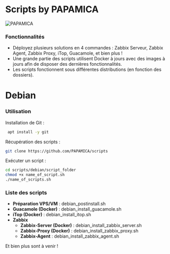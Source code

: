 # Scripts by PAPAMICA

![PAPAMICA](https://zupimages.net/up/20/04/7vtd.png)
### Fonctionnalités

- Déployez plusieurs solutions en 4 commandes : Zabbix Serveur, Zabbix Agent, Zabbix Proxy, iTop, Guacamole, et bien plus !
- Une grande partie des scripts utilisent Docker à jours avec des images à jours afin de disposer des dernières fonctionnalités.
- Les scripts fonctionnent sous différentes distributions (en fonction des dossiers).

# Debian

### Utilisation
Installation de Git :
```bash
 apt install -y git
```

Récupération des scripts :
```bash
git clone https://github.com/PAPAMICA/scripts
```


Exécuter un script :
```bash
cd scripts/debian/script_folder
chmod +x name_of_script.sh
./name_of_scripts.sh
```

### Liste des scripts

+ **Préparation VPS/VM** : debian_postinstall.sh
+ **Guacamole (Docker)** : debian_install_guacamole.sh
+ **iTop (Docker)** : debian_install_itop.sh
+ **Zabbix**
    + **Zabbix-Server (Docker)** : debian_install_zabbix_server.sh
    + **Zabbix-Proxy (Docker)** : debian_install_zabbix_proxy.sh
    + **Zabbix-Agent** : debian_install_zabbix_agent.sh
     
Et bien plus sont à venir !
